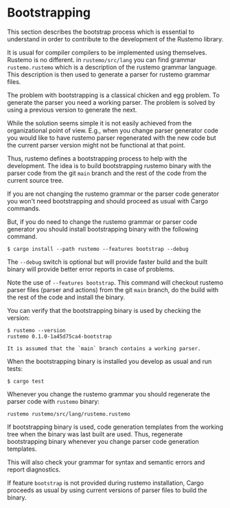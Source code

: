 # Bootstrapping

This section describes the bootstrap process which is essential to understand in
order to contribute to the development of the Rustemo library.

It is usual for compiler compilers to be implemented using themselves. Rustemo
is no different. in `rustemo/src/lang` you can find grammar `rustemo.rustemo`
which is a description of the rustemo grammar language. This description is then
used to generate a parser for rustemo grammar files.

The problem with bootstrapping is a classical chicken and egg problem. To
generate the parser you need a working parser. The problem is solved by using a
previous version to generate the next.

While the solution seems simple it is not easily achieved from the
organizational point of view. E.g., when you change parser generator code you
would like to have rustemo parser regenerated with the new code but the current
parser version might not be functional at that point.

Thus, rustemo defines a bootstrapping process to help with the development. The
idea is to build bootstrapping rustemo binary with the parser code from the git
`main` branch and the rest of the code from the current source tree.

If you are not changing the rustemo grammar or the parser code generator you
won't need bootstrapping and should proceed as usual with Cargo commands.

But, if you do need to change the rustemo grammar or parser code generator you
should install bootstrapping binary with the following command.

    $ cargo install --path rustemo --features bootstrap --debug

The `--debug` switch is optional but will provide faster build and the built
binary will provide better error reports in case of problems.

Note the use of `--features bootstrap`. This command will checkout rustemo
parser files (parser and actions) from the git `main` branch, do the build with
the rest of the code and install the binary.

You can verify that the bootstrapping binary is used by checking the version:

    $ rustemo --version
    rustemo 0.1.0-1a45d75ca4-bootstrap

```admonish note
It is assumed that the `main` branch contains a working parser.
```

When the bootstrapping binary is installed you develop as usual and run tests:

    $ cargo test

Whenever you change the rustemo grammar you should regenerate the parser code
with `rustemo` binary:

    rustemo rustemo/src/lang/rustemo.rustemo

If bootstrapping binary is used, code generation templates from the working tree
when the binary was last built are used. Thus, regenerate bootstrapping binary
whenever you change parser code generation templates.

This will also check your grammar for syntax and semantic errors and report
diagnostics.

If feature `bootstrap` is not provided during rustemo installation, Cargo
proceeds as usual by using current versions of parser files to build the binary.
